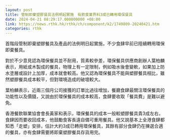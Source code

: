 ```yaml
---
layout: post
title: 管制即棄塑膠餐具法例明起實施　有飲食業界料3成已轉用環保餐具
date: 2024-04-21 08:29:17.000000000 +08:00
link: https://news.rthk.hk/rthk/ch/component/k2/1749809-20240421.htm
categories: rthk
---
```


首階段管制即棄塑膠餐具及產品的法例明日起實施，不少食肆早前已陸續轉用環保即棄餐具。

對於不少意見認為環保餐具並不耐用，質素較參差，環保餐具供應商創辦人葉柏麟表示，用紙或木製成的餐具，物理上有一定限制，例如吸水後會變軟，如果加上防水塗層或設計上加厚，成本就會較高。他又認為環保餐具不能與塑膠餐具相比，雖然塑膠餐具成本較平，但對環境造成的破壞較大。

葉柏麟表示，近兩三個月公司接獲的訂單比過往增加，餐廳食肆最關注環保餐具的功能性以及價錢，又說由於環保餐具的成本較高，食肆要收取「餐具費」是難以避免。

香港餐飲聯業協會會長黃家和表示，環保餐具的成本一般較塑膠餐具貴3成左右，食肆因而要收回成本，他鼓勵食客長遠自備可重用餐具。他又說基本上全港食肆都知悉「走塑」安排，估計大約3成已轉用環保餐具，其餘有部分食肆仍在揀選合適的餐具，亦有食肆需要將即棄塑膠餐具存貨用完。
